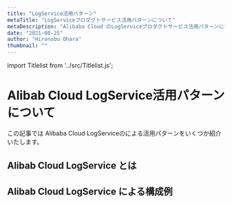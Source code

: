 ```yaml
---
title: "LogService活用パターン"
metaTitle: "LogServiceプロダクトサービス活用パターンについて"
metaDescription: "Alibaba Cloud のLogServiceプロダクトサービス活用パターンについてを説明します"
date: "2021-08-25"
author: "Hironobu Ohara"
thumbnail: ""
---
```



import Titlelist from '../src/Titlelist.js';

<!-- 
query MyQuery {
  allMarkdownRemark(
    filter: {fileAbsolutePath: {regex: "/usecase-LogService/"}}
    sort: {fields: fileAbsolutePath, order: ASC}
  ) {
    nodes {
      frontmatter {
        title
        metaTitle
        metaDescription
        date(formatString: "yyyy/MM/DD")
        author       
      }
      fileAbsolutePath
    }
  }
}
-->


# Alibab Cloud LogService活用パターンについて

この記事では Alibaba Cloud LogServiceのによる活用パターンをいくつか紹介いたします。

## Alibab Cloud LogService とは

<Titlelist 
    metaTitle="LogServiceの紹介"
    metaDescription="オフラインデータを含めた、様々なデータソースをシームレスに収集するLogServiceのご紹介"
    url="https://sbopsv.github.io/cloud-tech/usecase-LogService/LOGSERVICE_001_what-is-logservice"
    imageurl="https://raw.githubusercontent.com/sbopsv/cloud-tech/master/content/usecase-LogService/LogService_images_26006613653714800/20201221132239.png"
    date="2020/12/29"
    author="Hironobu Ohara/大原 陽宣"
/>


## Alibab Cloud LogService による構成例


<Titlelist 
    metaTitle="SDKでTwitterデータを収集"
    metaDescription="SDKでTwitterデータを収集するLogService"
    url="https://sbopsv.github.io/cloud-tech/usecase-LogService/LOGSERVICE_002_twitter-on-logservice"
    imageurl="https://raw.githubusercontent.com/sbopsv/cloud-tech/master/content/usecase-LogService/LogService_images_26006613654233400/20201215140931.png"
    date="2020/12/29"
    author="Hironobu Ohara/大原 陽宣"
/>

<Titlelist 
    metaTitle="LogtailでCSVデータを収集"
    metaDescription="LogtailでCSVデータを収集するLogService"
    url="https://sbopsv.github.io/cloud-tech/usecase-LogService/LOGSERVICE_003_logtail-on-logservice"
    imageurl="https://raw.githubusercontent.com/sbopsv/cloud-tech/master/content/usecase-LogService/LogService_images_26006613660740900/20201215135145.png"
    date="2020/12/29"
    author="Hironobu Ohara/大原 陽宣"
/>

<Titlelist 
    metaTitle="OSS、AWS S3からデータを収集"
    metaDescription="OSS、AWS S3からデータを収集するLogService"
    url="https://sbopsv.github.io/cloud-tech/usecase-LogService/LOGSERVICE_004_oss-s3-on-logservice"
    imageurl="https://raw.githubusercontent.com/sbopsv/cloud-tech/master/content/usecase-LogService/LogService_images_26006613660740700/20201229131536.png"
    date="2020/12/29"
    author="Hironobu Ohara/大原 陽宣"
/>


<Titlelist 
    metaTitle="GASで株価を収集し監視する"
    metaDescription="Google Apps Script（GAS）で株価データを収集し、LogServiceの機械学習で株価予測・異常検知・監視をする"
    url="https://sbopsv.github.io/cloud-tech/usecase-LogService/LOGSERVICE_005_stock-on-logservice"
    imageurl="https://raw.githubusercontent.com/sbopsv/cloud-tech/master/content/usecase-LogService/LogService_images_26006613670107200/20201226124040.png"
    date="2020/12/29"
    author="Hironobu Ohara/大原 陽宣"
/>


<Titlelist 
    metaTitle="SDKでExcelデータを収集"
    metaDescription="SDKでExcelデータを収集するLogService"
    url="https://sbopsv.github.io/cloud-tech/usecase-LogService/LOGSERVICE_006_excel-on-logservice"
    imageurl="https://raw.githubusercontent.com/sbopsv/cloud-tech/master/content/usecase-LogService/LogService_images_26006613660741000/20201230152149.png"
    date="2020/12/30"
    author="Hironobu Ohara/大原 陽宣"
/>


<Titlelist 
    metaTitle="実運用を想定した構成 Part1"
    metaDescription="実運用を想定したAlibaba CloudのLogService構成を考えてみる～ログ収集編～"
    url="https://sbopsv.github.io/cloud-tech/usecase-LogService/LOGSERVICE_007_Actual_Operation_part1"
    imageurl="https://raw.githubusercontent.com/sbopsv/cloud-tech/master/content/usecase-LogService/LogService_images_17680117127215800000/20190711194237.png"
    date="2019/07/16"
    author="SBC engineer blog"
/>



<Titlelist 
    metaTitle="実運用を想定した構成 Part2"
    metaDescription="実運用を想定したAlibaba CloudのLogService構成を考えてみる～ログ検索編①～"
    url="https://sbopsv.github.io/cloud-tech/usecase-LogService/LOGSERVICE_008_Actual_Operation_part2"
    imageurl="https://raw.githubusercontent.com/sbopsv/cloud-tech/master/content/usecase-LogService/LogService_images_26006613376466800/20190724155702.png"
    date="2019/07/26"
    author="SBC engineer blog"
/>


<Titlelist 
    metaTitle="実運用を想定した構成 Part3"
    metaDescription="実運用を想定したAlibaba CloudのLogService構成を考えてみる～ログ検索編②～"
    url="https://sbopsv.github.io/cloud-tech/usecase-LogService/LOGSERVICE_009_Actual_Operation_part3"
    imageurl="https://raw.githubusercontent.com/sbopsv/cloud-tech/master/content/usecase-LogService/LogService_images_26006613403075200/20190823150645.png"
    date="2019/08/27"
    author="SBC engineer blog"
/>


<Titlelist 
    metaTitle="実運用を想定した構成 Part4"
    metaDescription="実運用を想定したAlibaba CloudのLogService構成を考えてみる～ログ検索編③～"
    url="https://sbopsv.github.io/cloud-tech/usecase-LogService/LOGSERVICE_010_Actual_Operation_part4"
    imageurl="https://raw.githubusercontent.com/sbopsv/cloud-tech/master/content/usecase-LogService/LogService_images_26006613407698100/20190830162906.png"
    date="2019/09/03"
    author="SBC engineer blog"
/>


<Titlelist 
    metaTitle="実運用を想定した構成 Part5"
    metaDescription="実運用を想定したAlibaba CloudのLogService構成を考えてみる～ログ検索編④～"
    url="https://sbopsv.github.io/cloud-tech/usecase-LogService/LOGSERVICE_011_Actual_Operation_part5"
    imageurl="https://raw.githubusercontent.com/sbopsv/cloud-tech/master/content/usecase-LogService/LogService_images_26006613436206900/20190917125527.png"
    date="2019/09/19"
    author="SBC engineer blog"
/>

<Titlelist 
    metaTitle="DataVデータソース登録方法"
    metaDescription="LogServiceをDataVのデータソースに登録する"
    url="https://sbopsv.github.io/cloud-tech/usecase-LogService/LOGSERVICE_012_attach_DataV_data_source"
    imageurl="https://raw.githubusercontent.com/sbopsv/cloud-tech/master/content/usecase-LogService/LogService_images_26006613546225700/20200408175501.png"
    date="2020/04/09"
    author="SBC engineer blog"
/> 


<Titlelist 
    metaTitle="単一時系列処理編"
    metaDescription="LogServiceで扱える機械学習の時系列分析を使ってみました ~単一時系列処理編~"
    url="https://sbopsv.github.io/cloud-tech/usecase-LogService/LOGSERVICE_015_LogServiceML_part2"
    imageurl="https://raw.githubusercontent.com/sbopsv/cloud-tech/master/content/usecase-LogService/LogService_images_26006613511942400/20200214170745.png"
    date="2020/03/05"
    author="SBC engineer blog"
/>



